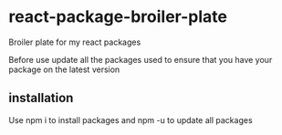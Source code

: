# react-package-broiler-plate
Broiler plate for my react packages

Before use update all the packages used to ensure that you have your package on the latest version

## installation
Use npm i to install packages
and npm -u to update all packages